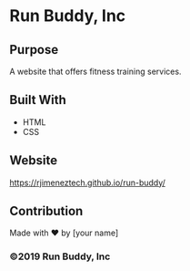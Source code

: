 # Run Buddy, Inc

## Purpose
A website that offers fitness training services. 

## Built With
* HTML
* CSS

## Website
https://rjimeneztech.github.io/run-buddy/

## Contribution
Made with ❤️ by [your name]

### ©️2019 Run Buddy, Inc 
